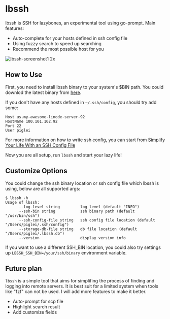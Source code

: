# lbssh

lbssh is SSH for lazybones, an experimental tool using go-prompt. Main features:

- Auto-complete for your hosts defined in ssh config file
- Using fuzzy search to speed up searching
- Recommend the most possible host for you

<img alt="lbssh-screenshot1 2x" src="https://user-images.githubusercontent.com/731266/38121101-bc18bcc4-33ff-11e8-8611-07c3b614fe9e.gif">

## How to Use

First, you need to install lbssh binary to your system's $BIN path. You could downlod the 
latest binary from [here](https://github.com/piglei/lbssh/releases/tag/v0.0.3).

If you don't have any hosts defined in `~/.ssh/config`, you should try add some:

```
Host us.my-awesome-linode-server-92
HostName 100.101.102.92
Port 22
User piglei
```

For more information on how to write ssh config, you can start from [Simplify Your Life With an SSH Config File](http://nerderati.com/2011/03/17/simplify-your-life-with-an-ssh-config-file/)

Now you are all setup, run `lbssh` and start your lazy life!

## Customize Options

You could change the ssh binary location or ssh config file which lbssh is using, 
below are all supported args:

```console
$ lbssh -h
Usage of lbssh:
      --log-level string         log level (default "INFO")
      --ssh-bin string           ssh binary path (default "/usr/bin/ssh")
      --ssh-config-file string   ssh config file location (default "/Users/piglei/.ssh/config")
      --storage-db-file string   db file location (default "/Users/piglei/.lbssh.db")
      --version                  display version info
```

If you want to use a different SSH_BIN location, you could also try settings up 
`LBSSH_SSH_BIN=/your/ssh/binary` environment variable.

## Future plan

`lbssh` is a simple tool that aims for simplifing the process of finding and logging into 
remote servers. It is best suit for a limited system when tools like "fzf" can not be 
used. I will add more features to make it better.

- Auto-prompt for scp file
- Highlight search result
- Add customize fields
